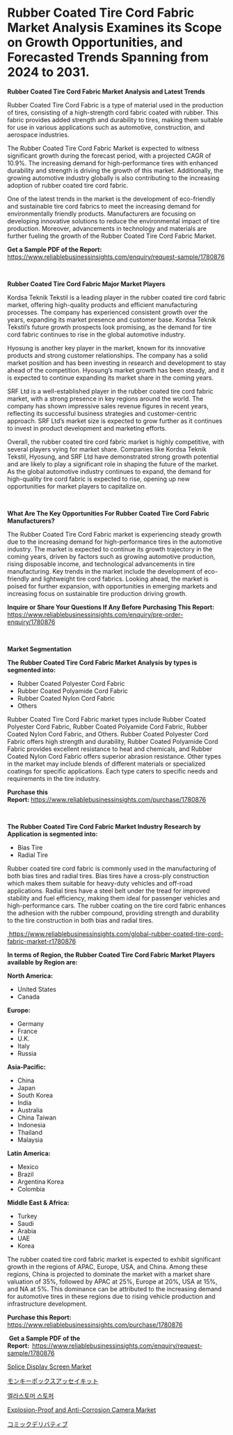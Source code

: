 <p><h1>Rubber Coated Tire Cord Fabric Market Analysis Examines its Scope on Growth Opportunities, and Forecasted Trends Spanning from 2024 to 2031.</h1></p><p><strong>Rubber Coated Tire Cord Fabric Market Analysis and Latest Trends</strong></p>
<p><p>Rubber Coated Tire Cord Fabric is a type of material used in the production of tires, consisting of a high-strength cord fabric coated with rubber. This fabric provides added strength and durability to tires, making them suitable for use in various applications such as automotive, construction, and aerospace industries.</p><p>The Rubber Coated Tire Cord Fabric Market is expected to witness significant growth during the forecast period, with a projected CAGR of 10.9%. The increasing demand for high-performance tires with enhanced durability and strength is driving the growth of this market. Additionally, the growing automotive industry globally is also contributing to the increasing adoption of rubber coated tire cord fabric.</p><p>One of the latest trends in the market is the development of eco-friendly and sustainable tire cord fabrics to meet the increasing demand for environmentally friendly products. Manufacturers are focusing on developing innovative solutions to reduce the environmental impact of tire production. Moreover, advancements in technology and materials are further fueling the growth of the Rubber Coated Tire Cord Fabric Market.</p></p>
<p><strong>Get a Sample PDF of the Report:&nbsp;</strong> <a href="https://www.reliablebusinessinsights.com/enquiry/request-sample/1780876">https://www.reliablebusinessinsights.com/enquiry/request-sample/1780876</a></p>
<p>&nbsp;</p>
<p><strong>Rubber Coated Tire Cord Fabric Major Market Players</strong></p>
<p><p>Kordsa Teknik Tekstil is a leading player in the rubber coated tire cord fabric market, offering high-quality products and efficient manufacturing processes. The company has experienced consistent growth over the years, expanding its market presence and customer base. Kordsa Teknik Tekstil’s future growth prospects look promising, as the demand for tire cord fabric continues to rise in the global automotive industry.</p><p>Hyosung is another key player in the market, known for its innovative products and strong customer relationships. The company has a solid market position and has been investing in research and development to stay ahead of the competition. Hyosung’s market growth has been steady, and it is expected to continue expanding its market share in the coming years.</p><p>SRF Ltd is a well-established player in the rubber coated tire cord fabric market, with a strong presence in key regions around the world. The company has shown impressive sales revenue figures in recent years, reflecting its successful business strategies and customer-centric approach. SRF Ltd’s market size is expected to grow further as it continues to invest in product development and marketing efforts.</p><p>Overall, the rubber coated tire cord fabric market is highly competitive, with several players vying for market share. Companies like Kordsa Teknik Tekstil, Hyosung, and SRF Ltd have demonstrated strong growth potential and are likely to play a significant role in shaping the future of the market. As the global automotive industry continues to expand, the demand for high-quality tire cord fabric is expected to rise, opening up new opportunities for market players to capitalize on.</p></p>
<p>&nbsp;</p>
<p><strong>What Are The Key Opportunities For Rubber Coated Tire Cord Fabric Manufacturers?</strong></p>
<p><p>The Rubber Coated Tire Cord Fabric market is experiencing steady growth due to the increasing demand for high-performance tires in the automotive industry. The market is expected to continue its growth trajectory in the coming years, driven by factors such as growing automotive production, rising disposable income, and technological advancements in tire manufacturing. Key trends in the market include the development of eco-friendly and lightweight tire cord fabrics. Looking ahead, the market is poised for further expansion, with opportunities in emerging markets and increasing focus on sustainable tire production driving growth.</p></p>
<p><strong>Inquire or Share Your Questions If Any Before Purchasing This Report:</strong> <a href="https://www.reliablebusinessinsights.com/enquiry/pre-order-enquiry/1780876">https://www.reliablebusinessinsights.com/enquiry/pre-order-enquiry/1780876</a></p>
<p>&nbsp;</p>
<p><strong>Market Segmentation</strong></p>
<p><strong>The Rubber Coated Tire Cord Fabric Market Analysis by types is segmented into:</strong></p>
<p><ul><li>Rubber Coated Polyester Cord Fabric</li><li>Rubber Coated Polyamide Cord Fabric</li><li>Rubber Coated Nylon Cord Fabric</li><li>Others</li></ul></p>
<p><p>Rubber Coated Tire Cord Fabric market types include Rubber Coated Polyester Cord Fabric, Rubber Coated Polyamide Cord Fabric, Rubber Coated Nylon Cord Fabric, and Others. Rubber Coated Polyester Cord Fabric offers high strength and durability, Rubber Coated Polyamide Cord Fabric provides excellent resistance to heat and chemicals, and Rubber Coated Nylon Cord Fabric offers superior abrasion resistance. Other types in the market may include blends of different materials or specialized coatings for specific applications. Each type caters to specific needs and requirements in the tire industry.</p></p>
<p><strong>Purchase this Report:&nbsp;</strong><a href="https://www.reliablebusinessinsights.com/purchase/1780876">https://www.reliablebusinessinsights.com/purchase/1780876</a></p>
<p>&nbsp;</p>
<p><strong>The Rubber Coated Tire Cord Fabric Market Industry Research by Application is segmented into:</strong></p>
<p><ul><li>Bias Tire</li><li>Radial Tire</li></ul></p>
<p><p>Rubber coated tire cord fabric is commonly used in the manufacturing of both bias tires and radial tires. Bias tires have a cross-ply construction which makes them suitable for heavy-duty vehicles and off-road applications. Radial tires have a steel belt under the tread for improved stability and fuel efficiency, making them ideal for passenger vehicles and high-performance cars. The rubber coating on the tire cord fabric enhances the adhesion with the rubber compound, providing strength and durability to the tire construction in both bias and radial tires.</p></p>
<p><a href="https://www.reliablebusinessinsights.com/global-rubber-coated-tire-cord-fabric-market-r1780876">&nbsp;https://www.reliablebusinessinsights.com/global-rubber-coated-tire-cord-fabric-market-r1780876</a></p>
<p><strong>In terms of Region, the Rubber Coated Tire Cord Fabric Market Players available by Region are:</strong></p>
<p>
    <p> <strong> North America: </strong>
        <ul>
            <li>United States</li>
            <li>Canada</li>
        </ul>
        </p> 
    <p> <strong> Europe: </strong>
        <ul>
            <li>Germany</li>
            <li>France</li>
            <li>U.K.</li>
            <li>Italy</li>
            <li>Russia</li>
        </ul>
        </p> 
    <p> <strong> Asia-Pacific: </strong>
        <ul>
            <li>China</li>
            <li>Japan</li>
            <li>South Korea</li>
            <li>India</li>
            <li>Australia</li>
            <li>China Taiwan</li>
            <li>Indonesia</li>
            <li>Thailand</li>
            <li>Malaysia</li>
        </ul>
        </p> 
    <p> <strong> Latin America: </strong>
        <ul>
            <li>Mexico</li>
            <li>Brazil</li>
            <li>Argentina Korea</li>
            <li>Colombia</li>
        </ul>
        </p> 
    <p> <strong> Middle East & Africa: </strong>
        <ul>
            <li>Turkey</li>
            <li>Saudi</li>
            <li>Arabia</li>
            <li>UAE</li>
            <li>Korea</li>
        </ul>
    </p>
    </p>
<p><p>The rubber coated tire cord fabric market is expected to exhibit significant growth in the regions of APAC, Europe, USA, and China. Among these regions, China is projected to dominate the market with a market share valuation of 35%, followed by APAC at 25%, Europe at 20%, USA at 15%, and NA at 5%. This dominance can be attributed to the increasing demand for automotive tires in these regions due to rising vehicle production and infrastructure development.</p></p>
<p><strong>Purchase this Report: </strong><a href="https://www.reliablebusinessinsights.com/purchase/1780876">https://www.reliablebusinessinsights.com/purchase/1780876</a></p>
<p>&nbsp;<strong>Get a Sample PDF of the Report:&nbsp;&nbsp;</strong><a href="https://www.reliablebusinessinsights.com/enquiry/request-sample/1780876">https://www.reliablebusinessinsights.com/enquiry/request-sample/1780876</a></p>
<p><strong></strong></p>
<p><p><a href="https://issuu.com/reportprime-2/docs/splice-display-screen-market-size-2030.pptx">Splice Display Screen Market</a></p><p><a href="https://github.com/EstelWisozk1/Market-Research-Report-List-2/blob/main/6238032105858.md">モンキーポックスアッセイキット</a></p><p><a href="https://github.com/jimahmed0511/Market-Research-Report-List-1/blob/main/235411099642.md">엘라스토머 스토퍼</a></p><p><a href="https://issuu.com/reportprime-2/docs/explosion-proof-and-anti-corrosion-camera-market-s">Explosion-Proof and Anti-Corrosion Camera Market</a></p><p><a href="https://github.com/andym141978/Market-Research-Report-List-1/blob/main/8418835105859.md">コミックデリバティブ</a></p></p>